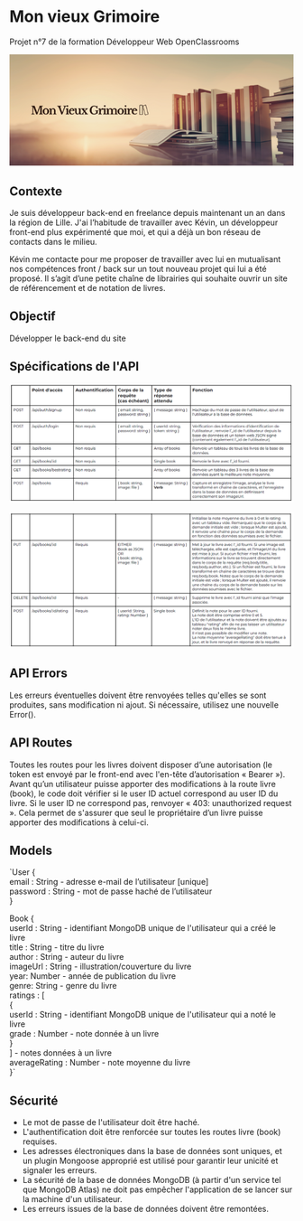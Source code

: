 # Mon vieux Grimoire

Projet n°7 de la formation Développeur Web OpenClassrooms

![Banner](/imagesreadme/16654934257102_DW-P7-Back-end_company-banner.png)


## Contexte

Je suis développeur back-end en freelance depuis maintenant un an dans la région de Lille. J'ai l’habitude de travailler avec Kévin, un développeur front-end plus expérimenté que moi, et qui a déjà un bon réseau de contacts dans le milieu.  

Kévin me contacte pour me proposer de travailler avec lui en mutualisant nos compétences front / back sur un tout nouveau projet qui lui a été proposé. Il s’agit d’une petite chaîne de librairies qui souhaite ouvrir un site de référencement et de notation de livres.  


## Objectif

Développer le back-end du site


## Spécifications de l'API

![spec1](/imagesreadme/spec1.png)

![spec2](/imagesreadme/spec2.png)


## API Errors

Les erreurs éventuelles doivent être renvoyées telles qu'elles se sont produites, sans modification ni ajout. Si nécessaire, utilisez une nouvelle Error().


## API Routes

Toutes les routes pour les livres doivent disposer d’une autorisation (le token est envoyé par le front-end avec l'en-tête d’autorisation « Bearer »). Avant qu’un utilisateur puisse apporter des modifications à la route livre (book), le code doit vérifier si le user ID actuel correspond au user ID du livre. Si le user ID ne correspond pas, renvoyer « 403: unauthorized request ». Cela permet de s'assurer que seul le propriétaire d’un livre puisse apporter des modifications à celui-ci.


## Models

`User {  
    email : String - adresse e-mail de l’utilisateur [unique]  
    password : String - mot de passe haché de l’utilisateur  
}

Book {  
    userId : String - identifiant MongoDB unique de l'utilisateur qui a créé le livre  
    title : String - titre du livre  
    author : String - auteur du livre  
    imageUrl : String - illustration/couverture du livre  
    year: Number - année de publication du livre  
    genre: String - genre du livre  
    ratings : [  
        {  
            userId : String - identifiant MongoDB unique de l'utilisateur qui a noté le livre  
            grade : Number - note donnée à un livre  
        }  
    ] - notes données à un livre  
    averageRating : Number - note moyenne du livre  
}`


## Sécurité

- Le mot de passe de l'utilisateur doit être haché.
- L'authentification doit être renforcée sur toutes les routes livre (book) requises.
- Les adresses électroniques dans la base de données sont uniques, et un plugin Mongoose approprié est utilisé pour garantir leur unicité et signaler les erreurs.
- La sécurité de la base de données MongoDB (à partir d'un service tel que MongoDB Atlas) ne doit pas empêcher l'application de se lancer sur la machine d'un utilisateur.
- Les erreurs issues de la base de données doivent être remontées.
